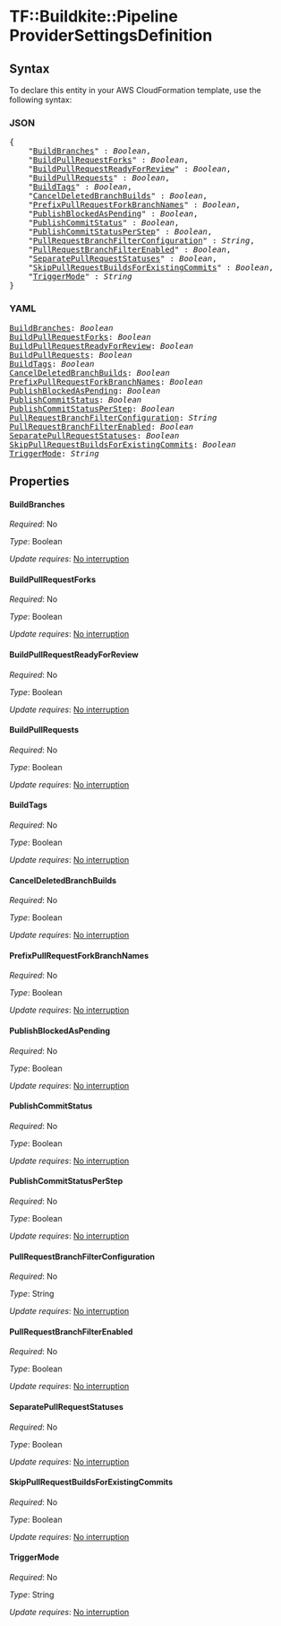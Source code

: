 # TF::Buildkite::Pipeline ProviderSettingsDefinition

## Syntax

To declare this entity in your AWS CloudFormation template, use the following syntax:

### JSON

<pre>
{
    "<a href="#buildbranches" title="BuildBranches">BuildBranches</a>" : <i>Boolean</i>,
    "<a href="#buildpullrequestforks" title="BuildPullRequestForks">BuildPullRequestForks</a>" : <i>Boolean</i>,
    "<a href="#buildpullrequestreadyforreview" title="BuildPullRequestReadyForReview">BuildPullRequestReadyForReview</a>" : <i>Boolean</i>,
    "<a href="#buildpullrequests" title="BuildPullRequests">BuildPullRequests</a>" : <i>Boolean</i>,
    "<a href="#buildtags" title="BuildTags">BuildTags</a>" : <i>Boolean</i>,
    "<a href="#canceldeletedbranchbuilds" title="CancelDeletedBranchBuilds">CancelDeletedBranchBuilds</a>" : <i>Boolean</i>,
    "<a href="#prefixpullrequestforkbranchnames" title="PrefixPullRequestForkBranchNames">PrefixPullRequestForkBranchNames</a>" : <i>Boolean</i>,
    "<a href="#publishblockedaspending" title="PublishBlockedAsPending">PublishBlockedAsPending</a>" : <i>Boolean</i>,
    "<a href="#publishcommitstatus" title="PublishCommitStatus">PublishCommitStatus</a>" : <i>Boolean</i>,
    "<a href="#publishcommitstatusperstep" title="PublishCommitStatusPerStep">PublishCommitStatusPerStep</a>" : <i>Boolean</i>,
    "<a href="#pullrequestbranchfilterconfiguration" title="PullRequestBranchFilterConfiguration">PullRequestBranchFilterConfiguration</a>" : <i>String</i>,
    "<a href="#pullrequestbranchfilterenabled" title="PullRequestBranchFilterEnabled">PullRequestBranchFilterEnabled</a>" : <i>Boolean</i>,
    "<a href="#separatepullrequeststatuses" title="SeparatePullRequestStatuses">SeparatePullRequestStatuses</a>" : <i>Boolean</i>,
    "<a href="#skippullrequestbuildsforexistingcommits" title="SkipPullRequestBuildsForExistingCommits">SkipPullRequestBuildsForExistingCommits</a>" : <i>Boolean</i>,
    "<a href="#triggermode" title="TriggerMode">TriggerMode</a>" : <i>String</i>
}
</pre>

### YAML

<pre>
<a href="#buildbranches" title="BuildBranches">BuildBranches</a>: <i>Boolean</i>
<a href="#buildpullrequestforks" title="BuildPullRequestForks">BuildPullRequestForks</a>: <i>Boolean</i>
<a href="#buildpullrequestreadyforreview" title="BuildPullRequestReadyForReview">BuildPullRequestReadyForReview</a>: <i>Boolean</i>
<a href="#buildpullrequests" title="BuildPullRequests">BuildPullRequests</a>: <i>Boolean</i>
<a href="#buildtags" title="BuildTags">BuildTags</a>: <i>Boolean</i>
<a href="#canceldeletedbranchbuilds" title="CancelDeletedBranchBuilds">CancelDeletedBranchBuilds</a>: <i>Boolean</i>
<a href="#prefixpullrequestforkbranchnames" title="PrefixPullRequestForkBranchNames">PrefixPullRequestForkBranchNames</a>: <i>Boolean</i>
<a href="#publishblockedaspending" title="PublishBlockedAsPending">PublishBlockedAsPending</a>: <i>Boolean</i>
<a href="#publishcommitstatus" title="PublishCommitStatus">PublishCommitStatus</a>: <i>Boolean</i>
<a href="#publishcommitstatusperstep" title="PublishCommitStatusPerStep">PublishCommitStatusPerStep</a>: <i>Boolean</i>
<a href="#pullrequestbranchfilterconfiguration" title="PullRequestBranchFilterConfiguration">PullRequestBranchFilterConfiguration</a>: <i>String</i>
<a href="#pullrequestbranchfilterenabled" title="PullRequestBranchFilterEnabled">PullRequestBranchFilterEnabled</a>: <i>Boolean</i>
<a href="#separatepullrequeststatuses" title="SeparatePullRequestStatuses">SeparatePullRequestStatuses</a>: <i>Boolean</i>
<a href="#skippullrequestbuildsforexistingcommits" title="SkipPullRequestBuildsForExistingCommits">SkipPullRequestBuildsForExistingCommits</a>: <i>Boolean</i>
<a href="#triggermode" title="TriggerMode">TriggerMode</a>: <i>String</i>
</pre>

## Properties

#### BuildBranches

_Required_: No

_Type_: Boolean

_Update requires_: [No interruption](https://docs.aws.amazon.com/AWSCloudFormation/latest/UserGuide/using-cfn-updating-stacks-update-behaviors.html#update-no-interrupt)

#### BuildPullRequestForks

_Required_: No

_Type_: Boolean

_Update requires_: [No interruption](https://docs.aws.amazon.com/AWSCloudFormation/latest/UserGuide/using-cfn-updating-stacks-update-behaviors.html#update-no-interrupt)

#### BuildPullRequestReadyForReview

_Required_: No

_Type_: Boolean

_Update requires_: [No interruption](https://docs.aws.amazon.com/AWSCloudFormation/latest/UserGuide/using-cfn-updating-stacks-update-behaviors.html#update-no-interrupt)

#### BuildPullRequests

_Required_: No

_Type_: Boolean

_Update requires_: [No interruption](https://docs.aws.amazon.com/AWSCloudFormation/latest/UserGuide/using-cfn-updating-stacks-update-behaviors.html#update-no-interrupt)

#### BuildTags

_Required_: No

_Type_: Boolean

_Update requires_: [No interruption](https://docs.aws.amazon.com/AWSCloudFormation/latest/UserGuide/using-cfn-updating-stacks-update-behaviors.html#update-no-interrupt)

#### CancelDeletedBranchBuilds

_Required_: No

_Type_: Boolean

_Update requires_: [No interruption](https://docs.aws.amazon.com/AWSCloudFormation/latest/UserGuide/using-cfn-updating-stacks-update-behaviors.html#update-no-interrupt)

#### PrefixPullRequestForkBranchNames

_Required_: No

_Type_: Boolean

_Update requires_: [No interruption](https://docs.aws.amazon.com/AWSCloudFormation/latest/UserGuide/using-cfn-updating-stacks-update-behaviors.html#update-no-interrupt)

#### PublishBlockedAsPending

_Required_: No

_Type_: Boolean

_Update requires_: [No interruption](https://docs.aws.amazon.com/AWSCloudFormation/latest/UserGuide/using-cfn-updating-stacks-update-behaviors.html#update-no-interrupt)

#### PublishCommitStatus

_Required_: No

_Type_: Boolean

_Update requires_: [No interruption](https://docs.aws.amazon.com/AWSCloudFormation/latest/UserGuide/using-cfn-updating-stacks-update-behaviors.html#update-no-interrupt)

#### PublishCommitStatusPerStep

_Required_: No

_Type_: Boolean

_Update requires_: [No interruption](https://docs.aws.amazon.com/AWSCloudFormation/latest/UserGuide/using-cfn-updating-stacks-update-behaviors.html#update-no-interrupt)

#### PullRequestBranchFilterConfiguration

_Required_: No

_Type_: String

_Update requires_: [No interruption](https://docs.aws.amazon.com/AWSCloudFormation/latest/UserGuide/using-cfn-updating-stacks-update-behaviors.html#update-no-interrupt)

#### PullRequestBranchFilterEnabled

_Required_: No

_Type_: Boolean

_Update requires_: [No interruption](https://docs.aws.amazon.com/AWSCloudFormation/latest/UserGuide/using-cfn-updating-stacks-update-behaviors.html#update-no-interrupt)

#### SeparatePullRequestStatuses

_Required_: No

_Type_: Boolean

_Update requires_: [No interruption](https://docs.aws.amazon.com/AWSCloudFormation/latest/UserGuide/using-cfn-updating-stacks-update-behaviors.html#update-no-interrupt)

#### SkipPullRequestBuildsForExistingCommits

_Required_: No

_Type_: Boolean

_Update requires_: [No interruption](https://docs.aws.amazon.com/AWSCloudFormation/latest/UserGuide/using-cfn-updating-stacks-update-behaviors.html#update-no-interrupt)

#### TriggerMode

_Required_: No

_Type_: String

_Update requires_: [No interruption](https://docs.aws.amazon.com/AWSCloudFormation/latest/UserGuide/using-cfn-updating-stacks-update-behaviors.html#update-no-interrupt)

